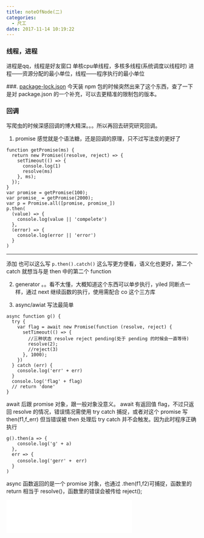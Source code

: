 ```yaml
---
title: noteOfNode(二)
categories:
  - 尺工
date: 2017-11-14 10:19:22
---
```

<p></p>
<!-- more -->

### 线程，进程
进程是qq，线程是好友窗口
单核cpu单线程，多核多线程(系统调度以线程时)
进程——资源分配的最小单位，线程——程序执行的最小单位

###. [package-lock.json](https://docs.npmjs.com/files/package-lock.json)
今天装 npm 包的时候突然出来了这个东西，查了一下是对 package.json 的一个补充，可以去更精准的限制包的版本。

### 回调
写爬虫的时候深感回调的博大精深。。。所以再回去研究研究回调。

1. promise
感觉就是个语法糖，还是回调的原理，只不过写法变的更好了
```
function getPromise(ms) {
  return new Promise((resolve, reject) => {
    setTimeout(() => {
      console.log(1)
      resolve(ms)
    }, ms);
  });
}
var promise = getPromise(100);
var promise_ = getPromise(2000);
var p = Promise.all([promise, promise_])
p.then(
  (value) => {
    console.log(value || 'compelete')
  },
  (error) => {
    console.log(error || 'error')
  }
)
```
*******************
添加
也可以这么写
`p.then().catch()`
这么写更方便看，语义化也更好，第二个 catch 就想当与是 then 中的第二个 function



2. generator
。。看不太懂，大概知道这个东西可以单步执行，yiled 同断点一样，通过 next 继续函数的执行，使用需配合 co 这个三方库

3. async/awiat
写法最简单
```
async function g() {
  try {
    var flag = await new Promise(function (resolve, reject) {
      setTimeout(() => {
        //三种状态 resolve reject pending(处于 pending 的时候会一直等待)
        resolve(2);
        //reject(3)
      }, 1000);
    })
  } catch (err) {
    console.log('err' + err)
  }
  console.log('flag' + flag)
  // return 'done'
}
```
await 后跟 promise 对象，跟一般对象没意义。
await 有返回值 flag，不过只返回 resolve 的情况，错误情况需使用 try catch 捕捉，或者对这个 promise 写 then(f1,f_err)
但当错误被 then 处理后 try catch 并不会触发。因为此时程序正确执行

```
g().then(a => {
    console.log('g' + a)
  },
  err => {
    console.log('gerr' +　err)
  }
)
```
async 函数返回的是一个 promise 对象，也通过 .then(f1,f2)可捕捉，函数里的 return 相当于 resolve()，函数里的错误会被传给 reject();














<iframe frameborder="no" border="0" marginwidth="0" marginheight="0" width=330 height=86 src="//music.163.com/outchain/player?type=2&id=1304127&auto=1&height=66"></iframe>